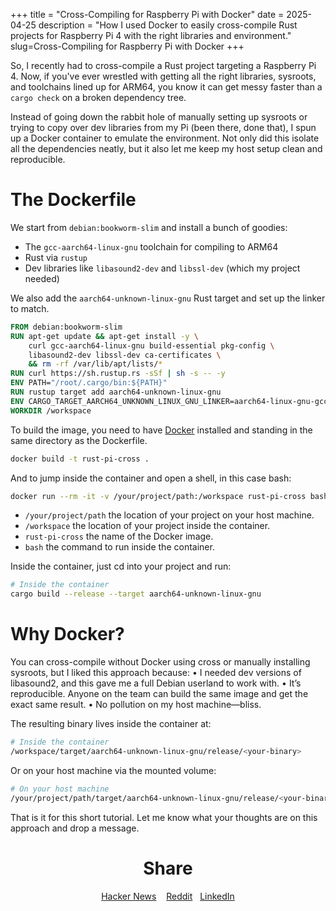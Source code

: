 +++
title = "Cross-Compiling for Raspberry Pi with Docker"
date = 2025-04-25
description = "How I used Docker to easily cross-compile Rust projects for Raspberry Pi 4 with the right libraries and environment."
slug=Cross-Compiling for Raspberry Pi with Docker
+++

So, I recently had to cross-compile a Rust project targeting a Raspberry Pi 4. Now, if you've ever wrestled with getting all the right libraries, sysroots, and toolchains lined up for ARM64, you know it can get messy faster than a `cargo check` on a broken dependency tree.

Instead of going down the rabbit hole of manually setting up sysroots or trying to copy over dev libraries from my Pi (been there, done that), I spun up a Docker container to emulate the environment. Not only did this isolate all the dependencies neatly, but it also let me keep my host setup clean and reproducible.

# The Dockerfile

We start from `debian:bookworm-slim` and install a bunch of goodies:
- The `gcc-aarch64-linux-gnu` toolchain for compiling to ARM64
- Rust via `rustup`
- Dev libraries like `libasound2-dev` and `libssl-dev` (which my project needed)

We also add the `aarch64-unknown-linux-gnu` Rust target and set up the linker to match.

```dockerfile
FROM debian:bookworm-slim
RUN apt-get update && apt-get install -y \
    curl gcc-aarch64-linux-gnu build-essential pkg-config \
    libasound2-dev libssl-dev ca-certificates \
    && rm -rf /var/lib/apt/lists/*
RUN curl https://sh.rustup.rs -sSf | sh -s -- -y
ENV PATH="/root/.cargo/bin:${PATH}"
RUN rustup target add aarch64-unknown-linux-gnu
ENV CARGO_TARGET_AARCH64_UNKNOWN_LINUX_GNU_LINKER=aarch64-linux-gnu-gcc
WORKDIR /workspace
```

To build the image, you need to have [Docker](https://www.docker.com/) installed and standing in the same directory as the Dockerfile.

```bash
docker build -t rust-pi-cross .
```

And to jump inside the container and open a shell, in this case bash:

```bash
docker run --rm -it -v /your/project/path:/workspace rust-pi-cross bash
```

- `/your/project/path` the location of your project on your host machine.
- `/workspace` the location of your project inside the container.
- `rust-pi-cross` the name of the Docker image.
- `bash` the command to run inside the container.

Inside the container, just cd into your project and run:

```bash
# Inside the container
cargo build --release --target aarch64-unknown-linux-gnu
```

# Why Docker?

You can cross-compile without Docker using cross or manually installing sysroots, but I liked this approach because:
	•	I needed dev versions of libasound2, and this gave me a full Debian userland to work with.
	•	It’s reproducible. Anyone on the team can build the same image and get the exact same result.
	•	No pollution on my host machine—bliss.

The resulting binary lives inside the container at:

```bash
# Inside the container
/workspace/target/aarch64-unknown-linux-gnu/release/<your-binary>
```

Or on your host machine via the mounted volume:

```bash
# On your host machine
/your/project/path/target/aarch64-unknown-linux-gnu/release/<your-binary>
```

That is it for this short tutorial. Let me know what your thoughts are on this approach and drop a message.

<center>

# Share
[Hacker News](https://news.ycombinator.com/submitlink?u=https://rust-trends.com/posts/cross-compiling-for-raspberry-pi-with-docker/)&nbsp;&nbsp;&nbsp;&nbsp;[Reddit](https://reddit.com/r/rust/submit?url=https://rust-trends.com/posts/cross-compiling-for-raspberry-pi-with-docker/)&nbsp;&nbsp;&nbsp;[LinkedIn](https://www.linkedin.com/shareArticle?mini=true&url=https://rust-trends.com/posts/cross-compiling-for-raspberry-pi-with-docker/)

</center>